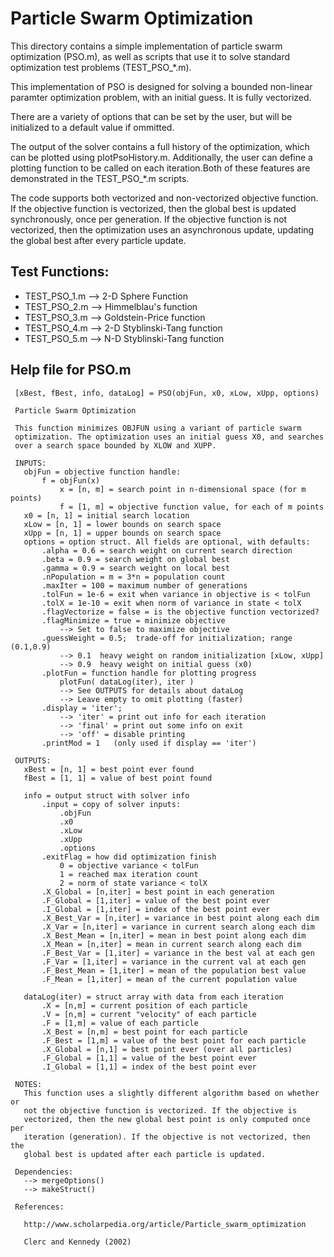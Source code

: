 # Particle Swarm Optimization

This directory contains a simple implementation of particle swarm optimization (PSO.m), as well as scripts that use it to solve standard optimization test problems (TEST_PSO_*.m).

This implementation of PSO is designed for solving a bounded non-linear paramter optimization problem, with an initial guess. It is fully vectorized.

There are a variety of options that can be set by the user, but will be initialized to a default value if ommitted.

The output of the solver contains a full history of the optimization, which can be plotted using plotPsoHistory.m. Additionally, the user can define a plotting function to be called on each iteration.Both of these features are demonstrated in the TEST_PSO_*.m scripts.

The code supports both vectorized and non-vectorized objective function. If the objective function is vectorized, then the global best is updated synchronously, once per generation. If the objective function is not vectorized, then the optimization uses an asynchronous update, updating the global best after every particle update.


## Test Functions:

- TEST_PSO_1.m  -->  2-D Sphere Function
- TEST_PSO_2.m  -->  Himmelblau's function
- TEST_PSO_3.m  -->  Goldstein-Price function 
- TEST_PSO_4.m  -->  2-D Styblinski-Tang function 
- TEST_PSO_5.m  -->  N-D Styblinski-Tang function

## Help file for PSO.m

     [xBest, fBest, info, dataLog] = PSO(objFun, x0, xLow, xUpp, options)
    
     Particle Swarm Optimization
    
     This function minimizes OBJFUN using a variant of particle swarm
     optimization. The optimization uses an initial guess X0, and searches
     over a search space bounded by XLOW and XUPP.
    
     INPUTS:
       objFun = objective function handle:
           f = objFun(x)
               x = [n, m] = search point in n-dimensional space (for m points)
               f = [1, m] = objective function value, for each of m points
       x0 = [n, 1] = initial search location
       xLow = [n, 1] = lower bounds on search space
       xUpp = [n, 1] = upper bounds on search space
       options = option struct. All fields are optional, with defaults:
           .alpha = 0.6 = search weight on current search direction
           .beta = 0.9 = search weight on global best
           .gamma = 0.9 = search weight on local best
           .nPopulation = m = 3*n = population count
           .maxIter = 100 = maximum number of generations
           .tolFun = 1e-6 = exit when variance in objective is < tolFun
           .tolX = 1e-10 = exit when norm of variance in state < tolX
           .flagVectorize = false = is the objective function vectorized?
           .flagMinimize = true = minimize objective
               --> Set to false to maximize objective
           .guessWeight = 0.5;  trade-off for initialization; range (0.1,0.9)
               --> 0.1  heavy weight on random initialization [xLow, xUpp]
               --> 0.9  heavy weight on initial guess (x0)
           .plotFun = function handle for plotting progress
               plotFun( dataLog(iter), iter )
               --> See OUTPUTS for details about dataLog
               --> Leave empty to omit plotting (faster)
           .display = 'iter';
               --> 'iter' = print out info for each iteration
               --> 'final' = print out some info on exit
               --> 'off' = disable printing
           .printMod = 1   (only used if display == 'iter')
    
     OUTPUTS:
       xBest = [n, 1] = best point ever found
       fBest = [1, 1] = value of best point found
    
       info = output struct with solver info
           .input = copy of solver inputs:
               .objFun
               .x0
               .xLow
               .xUpp
               .options
           .exitFlag = how did optimization finish
               0 = objective variance < tolFun
               1 = reached max iteration count
               2 = norm of state variance < tolX
           .X_Global = [n,iter] = best point in each generation
           .F_Global = [1,iter] = value of the best point ever
           .I_Global = [1,iter] = index of the best point ever
           .X_Best_Var = [n,iter] = variance in best point along each dim
           .X_Var = [n,iter] = variance in current search along each dim
           .X_Best_Mean = [n,iter] = mean in best point along each dim
           .X_Mean = [n,iter] = mean in current search along each dim
           .F_Best_Var = [1,iter] = variance in the best val at each gen
           .F_Var = [1,iter] = variance in the current val at each gen
           .F_Best_Mean = [1,iter] = mean of the population best value
           .F_Mean = [1,iter] = mean of the current population value
    
       dataLog(iter) = struct array with data from each iteration
           .X = [n,m] = current position of each particle
           .V = [n,m] = current "velocity" of each particle
           .F = [1,m] = value of each particle
           .X_Best = [n,m] = best point for each particle
           .F_Best = [1,m] = value of the best point for each particle
           .X_Global = [n,1] = best point ever (over all particles)
           .F_Global = [1,1] = value of the best point ever
           .I_Global = [1,1] = index of the best point ever
    
     NOTES:
       This function uses a slightly different algorithm based on whether or
       not the objective function is vectorized. If the objective is
       vectorized, then the new global best point is only computed once per
       iteration (generation). If the objective is not vectorized, then the
       global best is updated after each particle is updated.
    
     Dependencies:
       --> mergeOptions()
       --> makeStruct()
    
     References:
    
       http://www.scholarpedia.org/article/Particle_swarm_optimization
    
       Clerc and Kennedy (2002)
    